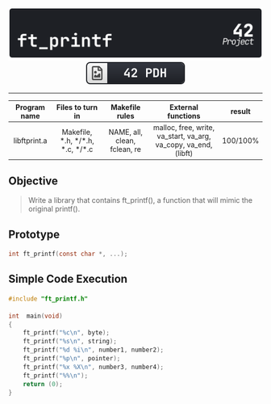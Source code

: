<div align="center">
  <img src="https://github.com/gawbsouza/42-pdh/blob/main/dark/ft_printf_dark.svg"><br>
  <a href="https://github.com/gawbsouza/42-pdh"><img src="https://github.com/gawbsouza/42-pdh/blob/main/badge/42pdh_badge.svg"></a>
</div>

___
Program name | Files to turn in | Makefile rules | External functions | result
:---: |:---: | :---: | :---: | :---:
libftprint.a | Makefile, \*.h, \*/\*.h, \*.c, \*/\*.c | NAME, all, clean, fclean, re | malloc, free, write, va_start, va_arg, va_copy, va_end, (libft) | 100/100%

## Objective

> Write a library that contains ft_printf(), a function that will mimic the original printf().

## Prototype

```c
int	ft_printf(const char *, ...);
```

## Simple Code Execution

```c
#include "ft_printf.h"

int  main(void)
{
	ft_printf("%c\n", byte);
	ft_printf("%s\n", string);
	ft_printf("%d %i\n", number1, number2);
	ft_printf("%p\n", pointer);
	ft_printf("%x %X\n", number3, number4);
	ft_printf("%%\n");
	return (0);
}
```

